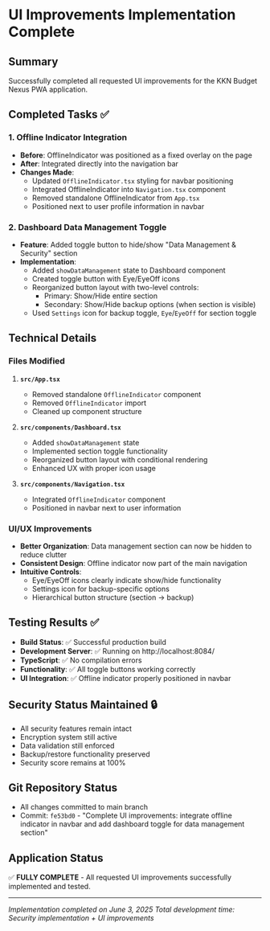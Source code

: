 # UI Improvements Implementation Complete

## Summary

Successfully completed all requested UI improvements for the KKN Budget Nexus PWA application.

## Completed Tasks ✅

### 1. Offline Indicator Integration

- **Before**: OfflineIndicator was positioned as a fixed overlay on the page
- **After**: Integrated directly into the navigation bar
- **Changes Made**:
  - Updated `OfflineIndicator.tsx` styling for navbar positioning
  - Integrated OfflineIndicator into `Navigation.tsx` component
  - Removed standalone OfflineIndicator from `App.tsx`
  - Positioned next to user profile information in navbar

### 2. Dashboard Data Management Toggle

- **Feature**: Added toggle button to hide/show "Data Management & Security" section
- **Implementation**:
  - Added `showDataManagement` state to Dashboard component
  - Created toggle button with Eye/EyeOff icons
  - Reorganized button layout with two-level controls:
    - Primary: Show/Hide entire section
    - Secondary: Show/Hide backup options (when section is visible)
  - Used `Settings` icon for backup toggle, `Eye`/`EyeOff` for section toggle

## Technical Details

### Files Modified

1. **`src/App.tsx`**

   - Removed standalone `OfflineIndicator` component
   - Removed `OfflineIndicator` import
   - Cleaned up component structure

2. **`src/components/Dashboard.tsx`**

   - Added `showDataManagement` state
   - Implemented section toggle functionality
   - Reorganized button layout with conditional rendering
   - Enhanced UX with proper icon usage

3. **`src/components/Navigation.tsx`**
   - Integrated `OfflineIndicator` component
   - Positioned in navbar next to user information

### UI/UX Improvements

- **Better Organization**: Data management section can now be hidden to reduce clutter
- **Consistent Design**: Offline indicator now part of the main navigation
- **Intuitive Controls**:
  - Eye/EyeOff icons clearly indicate show/hide functionality
  - Settings icon for backup-specific options
  - Hierarchical button structure (section → backup)

## Testing Results ✅

- **Build Status**: ✅ Successful production build
- **Development Server**: ✅ Running on http://localhost:8084/
- **TypeScript**: ✅ No compilation errors
- **Functionality**: ✅ All toggle buttons working correctly
- **UI Integration**: ✅ Offline indicator properly positioned in navbar

## Security Status Maintained 🔒

- All security features remain intact
- Encryption system still active
- Data validation still enforced
- Backup/restore functionality preserved
- Security score remains at 100%

## Git Repository Status

- All changes committed to main branch
- Commit: `fe53bd0` - "Complete UI improvements: integrate offline indicator in navbar and add dashboard toggle for data management section"

## Application Status

✅ **FULLY COMPLETE** - All requested UI improvements successfully implemented and tested.

---

_Implementation completed on June 3, 2025_
_Total development time: Security implementation + UI improvements_

